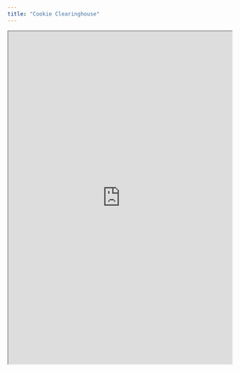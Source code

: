 ```yaml
---
title: "Cookie Clearinghouse"
---
```



<iframe height="750" width="100%" src="https://ewelton.github.io/ktest/wiki.html#Cookie%20Clearinghouse"></iframe>
